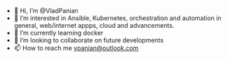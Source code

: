 - 👋 Hi, I’m @VladPanian
- 👀 I’m interested in Ansible, Kubernetes, orchestration and automation in general, web/internet appps, cloud and advancements.
- 🌱 I’m currently learning docker
- 💞️ I’m looking to collaborate on future developments
- 📫 How to reach me vpanian@outlook.com

<!---
VladPanian/VladPanian is a ✨ special ✨ repository because its `README.md` (this file) appears on your GitHub profile.
You can click the Preview link to take a look at your changes.
--->
